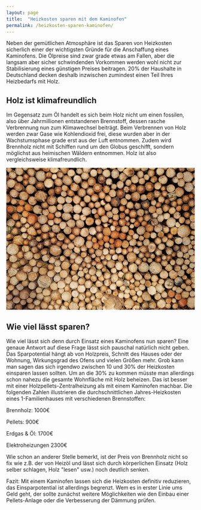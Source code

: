```yaml
---
layout: page
title:  "Heizkosten sparen mit dem Kaminofen"
permalink: /heizkosten-sparen-kaminofen/
---
```


Neben der gemütlichen Atmosphäre ist das Sparen von Heizkosten sicherlich einer der wichtigsten Gründe für die Anschaffung eines Kaminofens. Die Ölpreise sind zwar grade etwas am Fallen, aber die langsam aber sicher schwindenden Vorkommen werden wohl nicht zur Stabilisierung eines günstigen Preises beitragen. 20% der Haushalte in Deutschland decken deshalb inzwischen zumindest einen Teil Ihres Heizbedarfs mit Holz.

## Holz ist klimafreundlich
Im Gegensatz zum Öl handelt es sich beim Holz nicht um einen fossilen, also über Jahrmillionen entstandenen Brennstoff, dessen rasche Verbrennung nun zum Klimawechsel beiträgt. Beim Verbrennen von Holz werden zwar Gase wie Kohlendioxid frei, diese wurden aber in der Wachstumsphase grade erst aus der Luft entnommen. Zudem wird Brennholz nicht mit Schiffen rund um den Globus geschifft, sondern möglichst aus heimischen Wäldern entnommen. Holz ist also vergleichsweise klimafreundlich.

![Holz aus heimischen Wäldern](images/heizkosten-sparen-kaminofen.jpg)

## Wie viel lässt sparen?
Wie viel lässt sich denn durch Einsatz eines Kaminofens nun sparen? Eine genaue Antwort auf diese Frage lässt sich pauschal natürlich nicht geben. Das Sparpotential hängt ab von Holzpreis, Schnitt des Hauses oder der Wohnung, Wirkungsgrad des Ofens und vielen Größen mehr. Grob kann man sagen das sich irgendwo zwischen 10 und 30% der Heizkosten einsparen lassen sollten. Um an die 30% zu kommen müsste man allerdings schon nahezu die gesamte Wohnfläche mit Holz beheizen. Das ist besser mit einer Holzpellets-Zentralheizung als mit einem Kaminofen machbar.
Die folgenden Zahlen illustrieren die durchschnittlichen Jahres-Heizkosten eines 1-Familienhauses mit verschiedenen Brennstoffen:

Brennholz: 		1000€

Pellets: 		900€

Erdgas & Öl: 		1700€

Elektroheizungen 	2300€

Wie schon an anderer Stelle bemerkt, ist der Preis von Brennholz nicht so fix wie z.B. der von Heizöl und lässt sich durch körperlichen Einsatz (Holz selber schlagen, Holz "lesen" usw.) noch deutlich senken.

Fazit: Mit einem Kaminofen lassen sich die Heizkosten definitiv reduzieren, das Einsparpotential ist allerdings begrenzt. Wem es in erster Linie ums Geld geht, der sollte zunächst weitere Möglichkeiten wie den Einbau einer Pellets-Anlage oder die Verbesserung der Dämmung prüfen.
